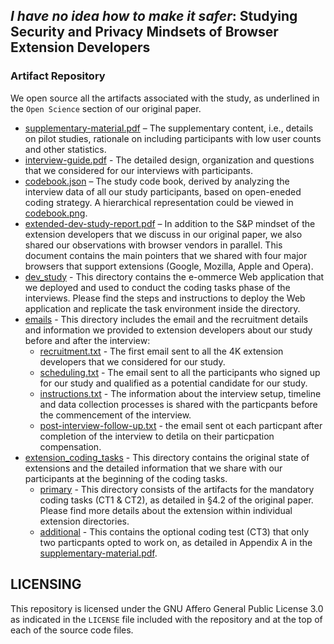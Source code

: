 ## _I have no idea how to make it safer_: Studying Security and Privacy Mindsets of Browser Extension Developers

### Artifact Repository
We open source all the artifacts associated with the study, as underlined in the ``Open Science`` section of our original paper.
- [supplementary-material.pdf](./supplementary-material.pdf) – The supplementary content, i.e., details on pilot studies, rationale on including participants with low user counts and other statistics.
- [interview-guide.pdf](./interview-guide.pdf) - The detailed design, organization and questions that we considered for our interviews with participants.
- [codebook.json](./codebook.json) – The study code book, derived by analyzing the interview data of all our study participants, based on open-eneded coding strategy. A hierarchical representation could be viewed in [codebook.png](./codebook.png).
- [extended-dev-study-report.pdf](./extended-dev-study-report.pdf) – In addition to the S&P mindset of the extension developers that we discuss in our original paper, we also shared our observations with browser vendors in parallel. This document contains the main pointers that we shared with four major browsers that support extensions (Google, Mozilla, Apple and Opera).
- [dev_study](./dev_study) - This directory contains the e-ommerce Web application that we deployed and used to conduct the coding tasks phase of the interviews. Please find the steps and instructions to deploy the Web application and replicate the task environment inside the directory.
- [emails](./emails) - This directory includes the email and the recruitment details and information we provided to extension developers about our study before and after the interview:
    * [recruitment.txt](./emails/recruitment.txt) - The first email sent to all the 4K extension developers that we considered for our study.
    * [scheduling.txt](./emails/scheduling.txt) - The email sent to all the participants who signed up for our study and qualified as a potential candidate for our study.
    * [instructions.txt](./emails/instructions.txt) - The information about the interview setup, timeline and data collection processes is shared with the particpants before the commencement of the interview.
    * [post-interview-follow-up.txt](./emails/post-interview-follow-up.txt) - the email sent ot each particpant after completion of the interview to detila on their particpation compensation.
- [extension_coding_tasks](./extension_coding_tasks) - This directory contains the original state of extensions and the detailed information that we share with our participants at the beginning of the coding tasks.
    * [primary](./extension_coding_tasks/primary/) - This directory consists of the artifacts for the mandatory coding tasks (CT1 & CT2), as detailed in §4.2 of the original paper. Please find more details about the extension within individual extension directories.
    * [additional](./extension_coding_tasks/additional/) - This contains the optional coding test (CT3) that only two particpants opted to work on, as detailed in Appendix A in the [supplementary-material.pdf](./supplementary-material.pdf).

## LICENSING
This repository is licensed under the GNU Affero General Public License 3.0 as indicated in the ``LICENSE`` file included with the repository and at the top of each of the source code files.
